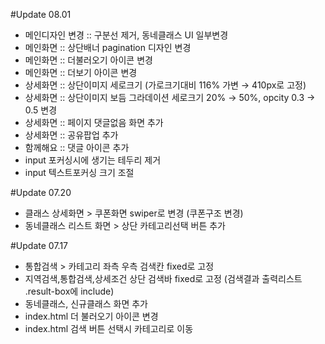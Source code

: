 #Update 08.01
- 메인디자인 변경 :: 구분선 제거, 동네클래스 UI 일부변경
- 메인화면 :: 상단배너 pagination 디자인 변경
- 메인화면 :: 더불러오기 아이콘 변경
- 메인화면 :: 더보기 아이콘 변경
- 상세화면 :: 상단이미지 세로크기 (가로크기대비 116% 가변 → 410px로 고정)
- 상세화면 :: 상단이미지 보듬 그라데이션 세로크기 20% → 50%, opcity 0.3 → 0.5 변경
- 상세화면 :: 페이지 댓글없음 화면 추가
- 상세화면 :: 공유팝업 추가
- 함께해요 :: 댓글 아이콘 추가
- input 포커싱시에 생기는 테두리 제거
- input 텍스트포커싱 크기 조절

#Update 07.20
- 클래스 상세화면 > 쿠폰화면 swiper로 변경 (쿠폰구조 변경)
- 동네클래스 리스트 화면 > 상단 카테고리선택 버튼 추가

#Update 07.17
 - 통합검색 > 카테고리 좌측 우측 검색칸 fixed로 고정
 - 지역검색,통합검색,상세조건 상단 검색바 fixed로 고정 (검색결과 출력리스트 .result-box에 include)
 - 동네클래스, 신규클래스 화면 추가
 - index.html 더 불러오기 아이콘 변경
 - index.html 검색 버튼 선택시 카테고리로 이동